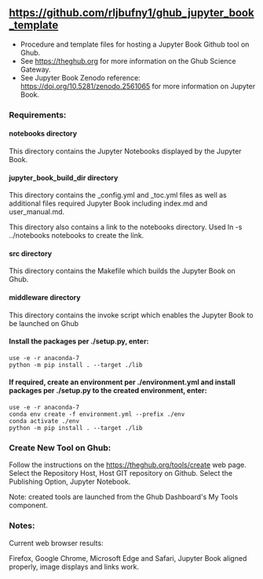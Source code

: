 ## https://github.com/rljbufny1/ghub_jupyter_book_template

- Procedure and template files for hosting a Jupyter Book Github tool on Ghub.<br>
- See https://theghub.org for more information on the Ghub Science Gateway.<br> 
- See Jupyter Book Zenodo reference: https://doi.org/10.5281/zenodo.2561065 for more information on Jupyter Book.

### Requirements:

#### notebooks directory

This directory contains the Jupyter Notebooks displayed by the Jupyter Book.

#### jupyter_book_build_dir directory

This directory contains the _config.yml and _toc.yml files as well as additional files required   Jupyter Book including index.md and user_manual.md.

This directory also contains a link to the notebooks directory. Used ln -s ../notebooks notebooks to create the link.

#### src directory

This directory contains the Makefile which builds the Jupyter Book on Ghub.

#### middleware directory
This directory contains the invoke script which enables the Jupyter Book to be launched on Ghub

#### Install the packages per ./setup.py, enter:

```
use -e -r anaconda-7
python -m pip install . --target ./lib
```

#### If required, create an environment per ./environment.yml and install packages per ./setup.py to the created environment, enter:

```
use -e -r anaconda-7
conda env create -f environment.yml --prefix ./env
conda activate ./env
python -m pip install . --target ./lib

```

### Create New Tool on Ghub:

Follow the instructions on the https://theghub.org/tools/create web page. Select the Repository Host, Host GIT repository on Github. Select the Publishing Option, Jupyter Notebook.  

Note: created tools are launched from the Ghub Dashboard's My Tools component.

### Notes:

Current web browser results:

Firefox, Google Chrome, Microsoft Edge and Safari, Jupyter Book aligned properly, image displays and links work.<br>
